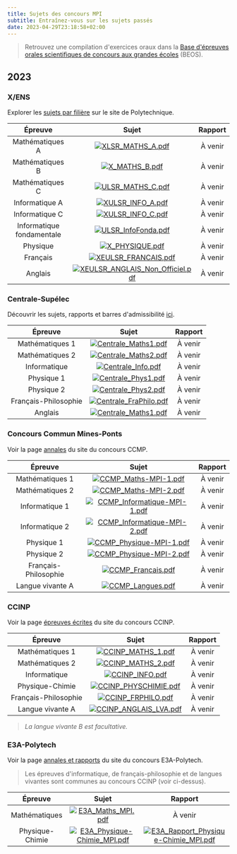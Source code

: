 ```yaml
---
title: Sujets des concours MPI
subtitle: Entraînez-vous sur les sujets passés
date: 2023-04-29T23:18:58+02:00
---
```


> Retrouvez une compilation d'exercices oraux dans la [Base d'épreuves orales scientifiques de concours aux grandes écoles](https://beos.prepas.org) (BEOS).

## 2023

### X/ENS

Explorer les [sujets par filière](https://gargantua.polytechnique.fr/siatel-web/app/explorer/fVaJXpYYYK) sur le site de Polytechnique.

| Épreuve | Sujet | Rapport |
|:-------:|:-----:|:-------:|
| Mathématiques A           | [![XLSR_MATHS_A.pdf](/icons/download.ico)](/documents/sujets/2023/XLSR_MATHS_A.pdf)       | À venir |
| Mathématiques B           | [![X_MATHS_B.pdf](/icons/download.ico)](/documents/sujets/2023/X_MATHS_B.pdf)             | À venir |
| Mathématiques C           | [![ULSR_MATHS_C.pdf](/icons/download.ico)](/documents/sujets/2023/ULSR_MATHS_C.pdf)       | À venir |
| Informatique A            | [![XULSR_INFO_A.pdf](/icons/download.ico)](/documents/sujets/2023/XULSR_INFO_A.pdf)       | À venir |
| Informatique C            | [![XULSR_INFO_C.pdf](/icons/download.ico)](/documents/sujets/2023/XULSR_INFO_C.pdf)       | À venir |
| Informatique fondamentale | [![ULSR_InfoFonda.pdf](/icons/download.ico)](/documents/sujets/2023/ULSR_InfoFonda.pdf)   | À venir |
| Physique                  | [![X_PHYSIQUE.pdf](/icons/download.ico)](/documents/sujets/2023/X_PHYSIQUE.pdf)           | À venir |
| Français                  | [![XEULSR_FRANCAIS.pdf](/icons/download.ico)](/documents/sujets/2023/XEULSR_FRANCAIS.pdf) | À venir |
| Anglais                   | [![XEULSR_ANGLAIS_Non_Officiel.pdf](/icons/download.ico)](XEULSR_ANGLAIS_Non_Officiel.pdf)      | À venir |

### Centrale-Supélec

Découvrir les sujets, rapports et barres d'admissibilité [ici](https://www.concours-centrale-supelec.fr/CentraleSupelec/2023).

| Épreuve | Sujet | Rapport |
|:-------:|:-----:|:-------:|
| Mathématiques 1      | [![Centrale_Maths1.pdf](/icons/download.ico)](/documents/sujets/2023/Centrale_Maths1.pdf)     | À venir |
| Mathématiques 2      | [![Centrale_Maths2.pdf](/icons/download.ico)](/documents/sujets/2023/Centrale_Maths2.pdf)     | À venir |
| Informatique         | [![Centrale_Info.pdf](/icons/download.ico)](/documents/sujets/2023/Centrale_Info.pdf)         | À venir |
| Physique 1           | [![Centrale_Phys1.pdf](/icons/download.ico)](/documents/sujets/2023/Centrale_Phys1.pdf)       | À venir |
| Physique 2           | [![Centrale_Phys2.pdf](/icons/download.ico)](/documents/sujets/2023/Centrale_Phys2.pdf)       | À venir |
| Français-Philosophie | [![Centrale_FraPhilo.pdf](/icons/download.ico)](/documents/sujets/2023/Centrale_FraPhilo.pdf) | À venir |
| Anglais              | [![Centrale_Maths1.pdf](/icons/download.ico)](/documents/sujets/2023/Centrale_Anglais.pdf)    | À venir |

### Concours Commun Mines-Ponts

Voir la page [annales](https://www.concoursminesponts.fr/page-6/) du site du concours CCMP.

| Épreuve | Sujet | Rapport |
|:-------:|:-----:|:-------:|
| Mathématiques 1      | [![CCMP_Maths-MPI-1.pdf](/icons/download.ico)](/documents/sujets/2023/CCMP_Maths-MPI-1.pdf)               | À venir |
| Mathématiques 2      | [![CCMP_Maths-MPI-2.pdf](/icons/download.ico)](/documents/sujets/2023/CCMP_Maths-MPI-2.pdf)               | À venir |
| Informatique 1       | [![CCMP_Informatique-MPI-1.pdf](/icons/download.ico)](/documents/sujets/2023/CCMP_Informatique-MPI-1.pdf) | À venir |
| Informatique 2       | [![CCMP_Informatique-MPI-2.pdf](/icons/download.ico)](/documents/sujets/2023/CCMP_Informatique-MPI-2.pdf) | À venir |
| Physique 1           | [![CCMP_Physique-MPI-1.pdf](/icons/download.ico)](/documents/sujets/2023/CCMP_Physique-MPI-1.pdf)         | À venir |
| Physique 2           | [![CCMP_Physique-MPI-2.pdf](/icons/download.ico)](/documents/sujets/2023/CCMP_Physique-MPI-2.pdf)         | À venir |
| Français-Philosophie | [![CCMP_Francais.pdf](/icons/download.ico)](/documents/sujets/2023/CCMP_Francais.pdf)                     | À venir |
| Langue vivante A     | [![CCMP_Langues.pdf](/icons/download.ico)](/documents/sujets/2023/CCMP_Langues.pdf)                       | À venir |

### CCINP

Voir la page [épreuves écrites](https://www.concours-commun-inp.fr/fr/epreuves/les-epreuves-ecrites.html) du site du concours CCINP.

| Épreuve | Sujet | Rapport |
|:-------:|:-----:|:-------:|
| Mathématiques 1      | [![CCINP_MATHS_1.pdf](/icons/download.ico)](/documents/sujets/2023/CCINP_MATHS_1.pdf)         | À venir |
| Mathématiques 2      | [![CCINP_MATHS_2.pdf](/icons/download.ico)](/documents/sujets/2023/CCINP_MATHS_2.pdf)         | À venir |
| Informatique         | [![CCINP_INFO.pdf](/icons/download.ico)](/documents/sujets/2023/CCINP_INFO.pdf)               | À venir |
| Physique-Chimie      | [![CCINP_PHYSCHIMIE.pdf](/icons/download.ico)](/documents/sujets/2023/CCINP_PHYSCHIMIE.pdf)   | À venir |
| Français-Philosophie | [![CCINP_FRPHILO.pdf](/icons/download.ico)](/documents/sujets/2023/CCINP_FRPHILO.pdf)         | À venir |
| Langue vivante A     | [![CCINP_ANGLAIS_LVA.pdf](/icons/download.ico)](/documents/sujets/2023/CCINP_ANGLAIS_LVA.pdf) | À venir |

> *La langue vivante B est facultative.*

### E3A-Polytech

Voir la page [annales et rapports](https://www.e3a-polytech.fr/annales-et-rapports/) du site du concours E3A-Polytech.

> Les épreuves d'informatique, de français-philosophie et de langues vivantes sont communes au concours CCINP (voir ci-dessus).

| Épreuve | Sujet | Rapport | Corrigé |
|:-------:|:-----:|:-------:| :-----: |
| Mathématiques   | [![E3A_Maths_MPI.pdf](/icons/download.ico)](/documents/sujets/2023/E3A_Maths_MPI.pdf) | À venir | A venir |
| Physique-Chimie | [![E3A_Physique-Chimie_MPI.pdf](/icons/download.ico)](/documents/sujets/2023/E3A_Physique-Chimie_MPI.pdf) | [![E3A_Rapport_Physique-Chimie_MPI.pdf](/icons/download.ico)](/documents/sujets/2023/E3A_Rapport_Physique-Chimie_MPI.pdf) | [![E3A_Correction_Physique-Chimie_MPI.pdf](/icons/download.ico)](/documents/sujets/2023/E3A_Rapport_Physique-Chimie_MPI.pdf) |

